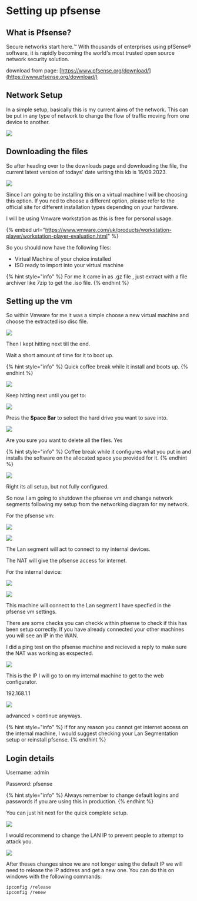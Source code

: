 # Setting up pfsense

## What is Pfsense?

Secure networks start here.™ With thousands of enterprises using pfSense® software, it is rapidly becoming the world's most trusted open source network security solution.

download from page: [https://www.pfsense.org/download/](https://www.pfsense.org/download/)

## Network Setup

In a simple setup, basically this is my current aims of the network. This can be put in any type of network to change the flow of traffic moving from one device to another.

![](../.gitbook/assets/image.png)

## Downloading the files

So after heading over to the downloads page and downloading the file, the current latest version of todays' date writing this kb is 16/09.2023.

![](<../.gitbook/assets/image (19).png>)

Since I am going to be installing this on a virtual machine I will be choosing this option. If you ned to choose a different option, please refer to the official site for different installation types depending on your hardware.



I will be using Vmware workstation as this is free for personal usage.

{% embed url="https://www.vmware.com/uk/products/workstation-player/workstation-player-evaluation.html" %}

So you should now have the following files:

* Virtual Machine of your choice installed
* ISO ready to import into your virtual machine

{% hint style="info" %}
For me it came in as .gz file , just extract with a file archiver like 7zip to get the .iso file.
{% endhint %}

## Setting up the vm

So within Vmware for me it was a simple choose a new virtual machine and choose the extracted iso disc file.

![](<../.gitbook/assets/image (1).png>)

Then I kept hitting next till the end.

Wait a short amount of time for it to boot up.

{% hint style="info" %}
Quick coffee break while it install and boots up.
{% endhint %}

![](<../.gitbook/assets/image (2).png>)

Keep hitting next until you get to:



![](<../.gitbook/assets/image (3).png>)

Press the **Space Bar** to select the hard drive you want to save into.

![](<../.gitbook/assets/image (4).png>)

Are you sure you want to delete all the files. Yes

{% hint style="info" %}
Coffee break while it configures what you put in and installs the software on the allocated space you provided for it.
{% endhint %}

![](<../.gitbook/assets/image (5).png>)

Right its all setup, but not fully configured.

So now I am going to shutdown the pfsense vm and change network segments following my setup from the networking diagram for my network.

For the pfsense vm:

![](<../.gitbook/assets/image (14).png>)

![](<../.gitbook/assets/image (10).png>)

The Lan segment will act to connect to my internal devices.

The NAT will give the pfsense access for internet.

For the internal device:

![](<../.gitbook/assets/image (7).png>)

![](<../.gitbook/assets/image (9).png>)

This machine will connect to the Lan segment I have specfied in the pfsense vm settings.



There are some checks you can checkk within pfsense to check if this has been setup correctly. If you have already connected your other machines you will see an IP in the WAN.

I did a ping test on the pfsense machine and recieved a reply to make sure the NAT was working as exspected.

![](<../.gitbook/assets/image (12).png>)

This is the IP I will go to on my internal machine to get to the web configurator.

192.168.1.1

![](<../.gitbook/assets/image (15).png>)

advanced > continue anyways.

{% hint style="info" %}
if for any reason you cannot get internet access on the internal machine, I would suggest checking your Lan Segmentation setup or reinstall pfsense.
{% endhint %}

## Login details

Username: admin

Password: pfsense

{% hint style="info" %}
Always remember to change default logins and passwords if you are using this in production.
{% endhint %}

You can just hit next for the quick complete setup.

![](<../.gitbook/assets/image (17).png>)

I would recommend to change the LAN IP to prevent people to attempt to attack you.

![](<../.gitbook/assets/image (16).png>)





After theses changes since we are not longer using the default IP we will need to release the IP address and get a new one. You can do this on windows with the following commands:

```
ipconfig /release
ipconfig /renew
```

